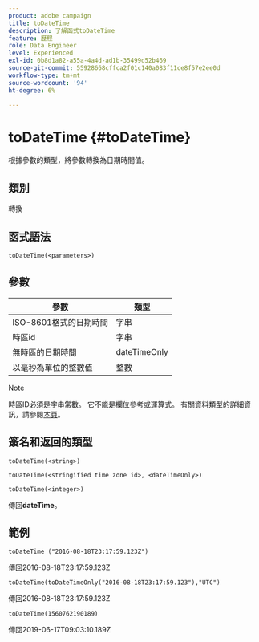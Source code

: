 ```yaml
---
product: adobe campaign
title: toDateTime
description: 了解函式toDateTime
feature: 歷程
role: Data Engineer
level: Experienced
exl-id: 0b8d1a82-a55a-4a4d-ad1b-35499d52b469
source-git-commit: 55928668cffca2f01c140a083f11ce8f57e2ee0d
workflow-type: tm+mt
source-wordcount: '94'
ht-degree: 6%

---
```


# toDateTime {#toDateTime}

根據參數的類型，將參數轉換為日期時間值。

## 類別

轉換

## 函式語法

`toDateTime(<parameters>)`

## 參數

| 參數 | 類型 |
|-----------|------------------|
| ISO-8601格式的日期時間 | 字串 |
| 時區id | 字串 |
| 無時區的日期時間 | dateTimeOnly |
| 以毫秒為單位的整數值 | 整數 |

>[!NOTE]
>
>時區ID必須是字串常數。 它不能是欄位參考或運算式。 有關資料類型的詳細資訊，請參閱[本頁](../expression/data-types.md)。

## 簽名和返回的類型

`toDateTime(<string>)`

`toDateTime(<stringified time zone id>, <dateTimeOnly>)`

`toDateTime(<integer>)`

傳回&#x200B;**dateTime**。

<!--`toDateTime(<year>,<month>,<dayOfMonth>,<hour>,<minute>,<second>)`

Returns a date time with default time zone UTC.

`toDateTime(<year>,<month>,<dayOfMonth>)`
`toDateTime(<stringified timeZone>,<year>,<month>,<dayOfMonth>)`
`toDateTime(<timeZone>,<year>,<month>,<dayOfMonth>)`

Return a datetime where hour, minute and second set to 0.

`toDateTime(<stringified timeZone>,<year>,<month>,<dayOfMonth>,<hour>,<minute>,<second>)`
`toDateTime(<string>)`
`toDateTime(<string>,<integer>)`
`toDateTime(<stringified timeZone>,<dateTimeOnly)`

`toDateTime(<timeZone>,<integer>)`

Return a datetime.

-->

## 範例

`toDateTime ("2016-08-18T23:17:59.123Z")`

傳回2016-08-18T23:17:59.123Z

`toDateTime(toDateTimeOnly("2016-08-18T23:17:59.123"),"UTC")`

傳回2016-08-18T23:17:59.123Z

`toDateTime(1560762190189)`

傳回2019-06-17T09:03:10.189Z

<!--`toDateTime ("2016-08-18T23:17:59.123", "UTC")`

Returns 2016-08-18T23:17:59.123Z.

`toDateTime("Z",2016,8,18,23,17,59)`

Returns 2016-08-18T23:17:59.000Z.

`toDateTime("Z",2016,8,18)`

Returns 2016-08-18T00:00:00.000Z.-->
